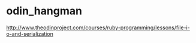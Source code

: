 # odin_hangman
http://www.theodinproject.com/courses/ruby-programming/lessons/file-i-o-and-serialization